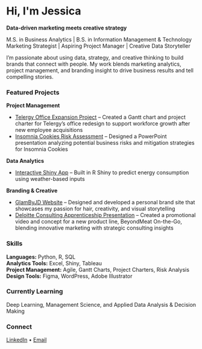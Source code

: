 # Hi, I'm Jessica  
**Data-driven marketing meets creative strategy**

M.S. in Business Analytics | B.S. in Information Management & Technology  
Marketing Strategist | Aspiring Project Manager | Creative Data Storyteller

I’m passionate about using data, strategy, and creative thinking to build brands that connect with people. My work blends marketing analytics, project management, and branding insight to drive business results and tell compelling stories.

### Featured Projects

**Project Management**  
- [Telergy Office Expansion Project](#) – Created a Gantt chart and project charter for Telergy’s office redesign to support workforce growth after new employee acquisitions  
- [Insomnia Cookies Risk Assessment](#) – Designed a PowerPoint presentation analyzing potential business risks and mitigation strategies for Insomnia Cookies  

**Data Analytics**  
- [Interactive Shiny App](#) – Built in R Shiny to predict energy consumption using weather-based inputs  

**Branding & Creative**  
- [GlamByJD Website](#) – Designed and developed a personal brand site that showcases my passion for hair, creativity, and visual storytelling  
- [Deloitte Consulting Apprenticeship Presentation](#) – Created a promotional video and concept for a new product line, BeyondMeat On-the-Go, blending innovative marketing with strategic consulting insights  

### Skills  
**Languages:** Python, R, SQL  
**Analytics Tools:** Excel, Shiny, Tableau  
**Project Management:** Agile, Gantt Charts, Project Charters, Risk Analysis  
**Design Tools:** Figma, WordPress, Adobe Illustrator  

### Currently Learning  
Deep Learning, Management Science, and Applied Data Analysis & Decision Making  

### Connect  
[LinkedIn](https://www.linkedin.com/in/jessicaaimunmondion/) • [Email](mailto:jsaimunm@syr.edu)

